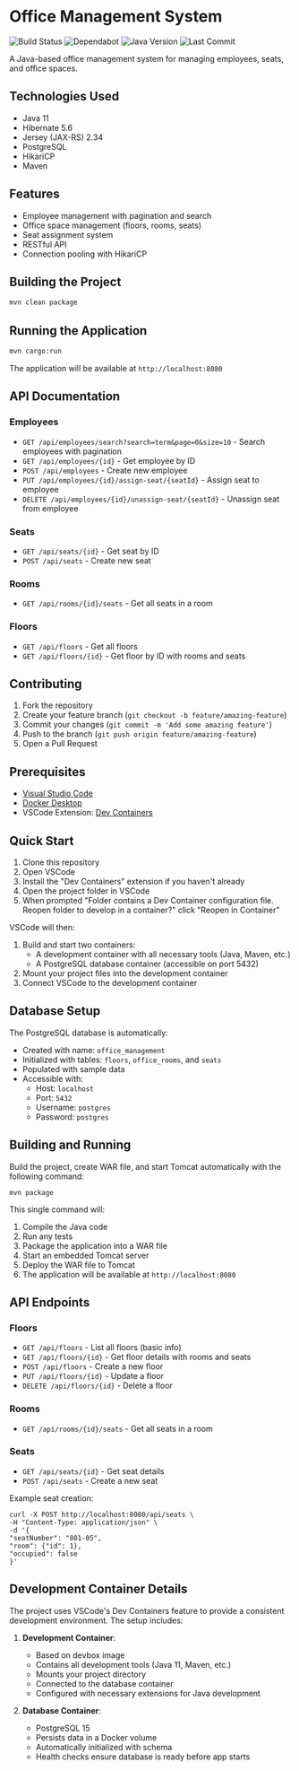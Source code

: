 # Office Management System

![Build Status](https://github.com/kindoblue/java-tutoring/actions/workflows/build.yml/badge.svg)
![Dependabot](https://img.shields.io/badge/dependabot-enabled-025E8C?logo=dependabot)
![Java Version](https://img.shields.io/badge/Java-11-orange?logo=java)
![Last Commit](https://img.shields.io/github/last-commit/kindoblue/java-tutoring)

A Java-based office management system for managing employees, seats, and office spaces.

## Technologies Used

- Java 11
- Hibernate 5.6
- Jersey (JAX-RS) 2.34
- PostgreSQL
- HikariCP
- Maven

## Features

- Employee management with pagination and search
- Office space management (floors, rooms, seats)
- Seat assignment system
- RESTful API
- Connection pooling with HikariCP

## Building the Project

```bash
mvn clean package
```

## Running the Application

```bash
mvn cargo:run
```

The application will be available at `http://localhost:8080`

## API Documentation

### Employees
- `GET /api/employees/search?search=term&page=0&size=10` - Search employees with pagination
- `GET /api/employees/{id}` - Get employee by ID
- `POST /api/employees` - Create new employee
- `PUT /api/employees/{id}/assign-seat/{seatId}` - Assign seat to employee
- `DELETE /api/employees/{id}/unassign-seat/{seatId}` - Unassign seat from employee

### Seats
- `GET /api/seats/{id}` - Get seat by ID
- `POST /api/seats` - Create new seat

### Rooms
- `GET /api/rooms/{id}/seats` - Get all seats in a room

### Floors
- `GET /api/floors` - Get all floors
- `GET /api/floors/{id}` - Get floor by ID with rooms and seats

## Contributing

1. Fork the repository
2. Create your feature branch (`git checkout -b feature/amazing-feature`)
3. Commit your changes (`git commit -m 'Add some amazing feature'`)
4. Push to the branch (`git push origin feature/amazing-feature`)
5. Open a Pull Request

## Prerequisites

- [Visual Studio Code](https://code.visualstudio.com/download)
- [Docker Desktop](https://www.docker.com/products/docker-desktop/)
- VSCode Extension: [Dev Containers](https://marketplace.visualstudio.com/items?itemName=ms-vscode-remote.remote-containers)

## Quick Start

1. Clone this repository
2. Open VSCode
3. Install the "Dev Containers" extension if you haven't already
4. Open the project folder in VSCode
5. When prompted "Folder contains a Dev Container configuration file. Reopen folder to develop in a container?" click "Reopen in Container"

VSCode will then:
1. Build and start two containers:
   - A development container with all necessary tools (Java, Maven, etc.)
   - A PostgreSQL database container (accessible on port 5432)
2. Mount your project files into the development container
3. Connect VSCode to the development container


## Database Setup

The PostgreSQL database is automatically:
- Created with name: `office_management`
- Initialized with tables: `floors`, `office_rooms`, and `seats`
- Populated with sample data
- Accessible with:
  - Host: `localhost`
  - Port: `5432`
  - Username: `postgres`
  - Password: `postgres`

## Building and Running

Build the project, create WAR file, and start Tomcat automatically with the following command:

``` 
mvn package
```

This single command will:
1. Compile the Java code
2. Run any tests
3. Package the application into a WAR file
4. Start an embedded Tomcat server
5. Deploy the WAR file to Tomcat
6. The application will be available at `http://localhost:8080`

## API Endpoints

### Floors
- `GET /api/floors` - List all floors (basic info)
- `GET /api/floors/{id}` - Get floor details with rooms and seats
- `POST /api/floors` - Create a new floor
- `PUT /api/floors/{id}` - Update a floor
- `DELETE /api/floors/{id}` - Delete a floor

### Rooms
- `GET /api/rooms/{id}/seats` - Get all seats in a room

### Seats
- `GET /api/seats/{id}` - Get seat details
- `POST /api/seats` - Create a new seat

Example seat creation:

```
curl -X POST http://localhost:8080/api/seats \
-H "Content-Type: application/json" \
-d '{
"seatNumber": "801-05",
"room": {"id": 1},
"occupied": false
}'
```

## Development Container Details

The project uses VSCode's Dev Containers feature to provide a consistent development environment. The setup includes:

1. **Development Container**:
   - Based on devbox image
   - Contains all development tools (Java 11, Maven, etc.)
   - Mounts your project directory
   - Connected to the database container
   - Configured with necessary extensions for Java development

2. **Database Container**:
   - PostgreSQL 15
   - Persists data in a Docker volume
   - Automatically initialized with schema
   - Health checks ensure database is ready before app starts
